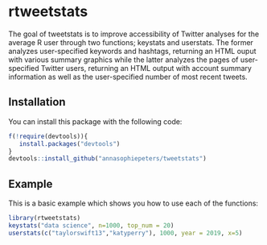 
# rtweetstats

<!-- badges: start -->
<!-- badges: end -->


The goal of tweetstats is to improve accessibility of Twitter analyses
for the average R user through two functions; keystats and userstats. The
former analyzes user-specified keywords and hashtags, returning an HTML
ouput with various summary graphics while the latter analyzes the pages
of user-specified Twitter users, returning an HTML output with account
summary information as well as the user-specified number of most recent
tweets.

## Installation

You can install this package with the following code:

``` r
f(!require(devtools)){
   install.packages("devtools")
}
devtools::install_github("annasophiepeters/tweetstats")
```

## Example

This is a basic example which shows you how to use each of the functions:

``` r
library(rtweetstats)
keystats("data science", n=1000, top_num = 20)
userstats(c("taylorswift13","katyperry"), 1000, year = 2019, x=5)
```

